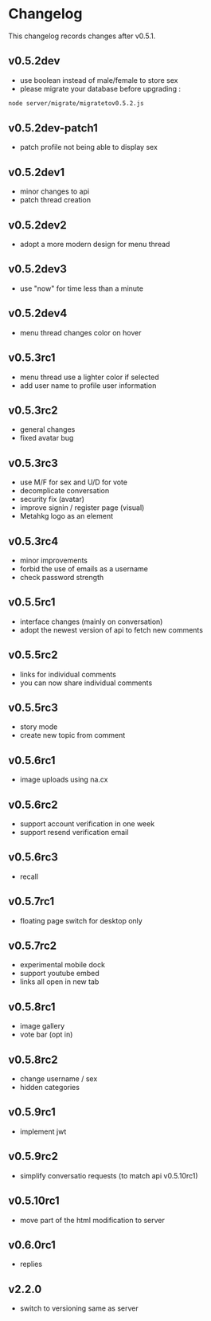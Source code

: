 # Changelog

This changelog records changes after v0.5.1.

## v0.5.2dev

- use boolean instead of male/female to store sex
- please migrate your database before upgrading :

```bash
node server/migrate/migratetov0.5.2.js
```

## v0.5.2dev-patch1

- patch profile not being able to display sex

## v0.5.2dev1

- minor changes to api
- patch thread creation

## v0.5.2dev2

- adopt a more modern design for menu thread

## v0.5.2dev3

- use "now" for time less than a minute

## v0.5.2dev4

- menu thread changes color on hover

## v0.5.3rc1

- menu thread use a lighter color if selected
- add user name to profile user information

## v0.5.3rc2

- general changes
- fixed avatar bug

## v0.5.3rc3

- use M/F for sex and U/D for vote
- decomplicate conversation
- security fix (avatar)
- improve signin / register page (visual)
- Metahkg logo as an element

## v0.5.3rc4

- minor improvements
- forbid the use of emails as a username
- check password strength

## v0.5.5rc1

- interface changes (mainly on conversation)
- adopt the newest version of api to fetch new comments

## v0.5.5rc2

- links for individual comments
- you can now share individual comments

## v0.5.5rc3

- story mode
- create new topic from comment

## v0.5.6rc1

- image uploads using na.cx

## v0.5.6rc2

- support account verification in one week
- support resend verification email

## v0.5.6rc3

- recall

## v0.5.7rc1

- floating page switch for desktop only

## v0.5.7rc2

- experimental mobile dock
- support youtube embed
- links all open in new tab

## v0.5.8rc1

- image gallery
- vote bar (opt in)

## v0.5.8rc2

- change username / sex
- hidden categories

## v0.5.9rc1

- implement jwt

## v0.5.9rc2

- simplify conversatio requests (to match api v0.5.10rc1)

## v0.5.10rc1

- move part of the html modification to server

## v0.6.0rc1

- replies

## v2.2.0

- switch to versioning same as server

